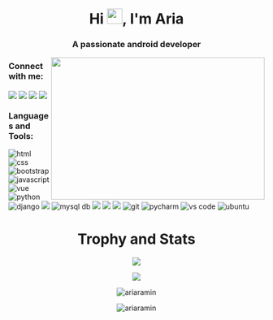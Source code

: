 
<h1 align="center">Hi <img src="https://media.giphy.com/media/hvRJCLFzcasrR4ia7z/giphy.gif" width="30" height="30"/>, I'm Aria</h1>
<h3 align="center">A passionate android developer</h3>

<!--
<p align="center"> 
  <img src="https://visitor-badge.glitch.me/badge?page_id=ariaramin" /> 
  <img src="https://img.shields.io/github/followers/ariaramin?label=Follow&style=social" />
</p>
-->

<!--
<p align="center">
Hi, I’m Aria Ramin, a passionate Full-Stack web developer from Iran.
I started programming with Python language in 2019. 
</p>
-->


<img align="right" src="https://github.com/abhisheknaiidu/abhisheknaiidu/raw/master/code.gif?raw=true" width="420" height="280" />
</hr>

<h3 align="left">Connect with me:</h3>
<p align="left">
<!-- <a href="https://www.figma.com/@ariaramin" target="blank"><img align="center" src="https://img.icons8.com/fluent/48/000000/figma.png"/></a> -->
<a href="https://facebook.com/aria.ramin.1" target="blank"><img align="center" src="https://img.icons8.com/fluent/48/000000/facebook-new.png"/></a>
<a href="https://instagram.com/aria._.ramin" target="blank"><img align="center" src="https://img.icons8.com/fluent/48/000000/instagram-new.png"/></a>
<a href="https://t.me/ariaramin7" target="blank"><img align="center" src="https://img.icons8.com/fluent/48/000000/telegram-app.png"/></a>
<a href="mailto:ariaramin24@gmail.com" target="blank"><img align="center" src="https://img.icons8.com/fluent/48/000000/gmail.png"/></a>
</p>

<h3 align="left">Languages and Tools:</h3>
<p align="left">
<img src="https://img.icons8.com/color/48/000000/html-5.png" alt="html" />
<img src="https://img.icons8.com/color/48/000000/css3.png" alt="css" />
<img src="https://img.icons8.com/color/48/000000/bootstrap.png" alt="bootstrap" />
<img src="https://img.icons8.com/color/48/000000/javascript.png" alt="javascript" />
<img src="https://img.icons8.com/color/48/000000/vue-js.png" alt="vue" />
<img src="https://img.icons8.com/color/48/000000/python.png" alt="python" />
<img src="https://img.icons8.com/material/48/0C4B33/django.png" alt="django" />
<img src="https://img.icons8.com/material-two-tone/48/000000/api-settings.png"/>
<img src="https://img.icons8.com/color/48/000000/mysql-logo.png" alt="mysql db" />
<img src="https://img.icons8.com/color/48/000000/java-coffee-cup-logo.png"/>
<img src="https://img.icons8.com/fluency/48/000000/android-os.png"/>
<img src="https://img.icons8.com/color/48/000000/android-studio--v3.png"/>
<img src="https://img.icons8.com/color/48/000000/git.png" alt="git" />
<img src="https://img.icons8.com/color/48/000000/pycharm.png" alt="pycharm"/>
<img src="https://img.icons8.com/color/48/000000/visual-studio-code-2019.png" alt="vs code"/>
<img src="https://img.icons8.com/color/48/000000/ubuntu--v1.png" alt="ubuntu"/>
</p>

<h1 align="center">Trophy and Stats</h1>

<p align="center"/> <img align="center" src="https://github-profile-trophy.vercel.app/?username=ariaramin&theme=monokai&column=7&row=1&margin-w=10&no-frame=true" /> </p>

<p align="center"><img align="center" src="https://github-readme-stats.vercel.app/api/top-langs/?username=ariaramin&layout=compact&theme=dark" /></p>

<p align="center"><img align="center" src="https://github-readme-streak-stats.herokuapp.com/?user=ariaramin&theme=dark" alt="ariaramin" /></p>

<p align="center">
  <img align="center" src="https://activity-graph.herokuapp.com/graph?username=ariaramin&bg_color=151515&point=E91E63&line=FFFFFF&theme=xcode&count_private=true"  alt="ariaramin"/>
</p>


<!--
<h3 align="center">My Stats:</h3>
<p align="center" ><img src="https://github-readme-stats.vercel.app/api?username=ariaramin&theme=radical" /></p>
<h3 align="center">Top Languages:</h3>
<p align="center"><img src="https://github-readme-stats.vercel.app/api/top-langs?username=ariaramin&theme=radical&show_icons=true&locale=en&layout=compact" /></p>
-->
